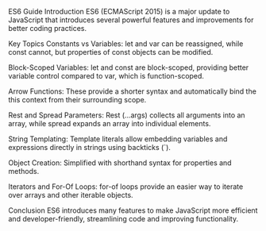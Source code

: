 ES6 Guide
Introduction
ES6 (ECMAScript 2015) is a major update to JavaScript that introduces several powerful features and improvements for better coding practices.

Key Topics
Constants vs Variables: let and var can be reassigned, while const cannot, but properties of const objects can be modified.

Block-Scoped Variables: let and const are block-scoped, providing better variable control compared to var, which is function-scoped.

Arrow Functions: These provide a shorter syntax and automatically bind the this context from their surrounding scope.

Rest and Spread Parameters: Rest (...args) collects all arguments into an array, while spread expands an array into individual elements.

String Templating: Template literals allow embedding variables and expressions directly in strings using backticks (`).

Object Creation: Simplified with shorthand syntax for properties and methods.

Iterators and For-Of Loops: for-of loops provide an easier way to iterate over arrays and other iterable objects.

Conclusion
ES6 introduces many features to make JavaScript more efficient and developer-friendly, streamlining code and improving functionality.
